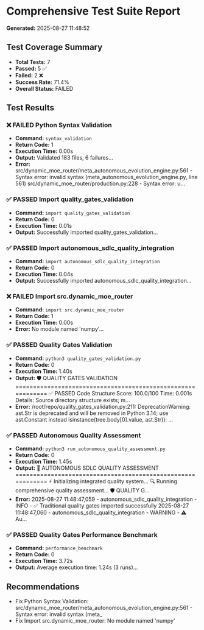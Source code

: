 # Comprehensive Test Suite Report

**Generated:** 2025-08-27 11:48:52

## Test Coverage Summary

- **Total Tests:** 7
- **Passed:** 5 ✅
- **Failed:** 2 ❌
- **Success Rate:** 71.4%
- **Overall Status:** FAILED

## Test Results

### ❌ FAILED Python Syntax Validation

- **Command:** `syntax_validation`
- **Return Code:** 1
- **Execution Time:** 0.00s
- **Output:** Validated 183 files, 6 failures...
- **Error:** src/dynamic_moe_router/meta_autonomous_evolution_engine.py:561 - Syntax error: invalid syntax (meta_autonomous_evolution_engine.py, line 561)
src/dynamic_moe_router/production.py:228 - Syntax error: u...

### ✅ PASSED Import quality_gates_validation

- **Command:** `import quality_gates_validation`
- **Return Code:** 0
- **Execution Time:** 0.01s
- **Output:** Successfully imported quality_gates_validation...

### ✅ PASSED Import autonomous_sdlc_quality_integration

- **Command:** `import autonomous_sdlc_quality_integration`
- **Return Code:** 0
- **Execution Time:** 0.04s
- **Output:** Successfully imported autonomous_sdlc_quality_integration...

### ❌ FAILED Import src.dynamic_moe_router

- **Command:** `import src.dynamic_moe_router`
- **Return Code:** 1
- **Execution Time:** 0.00s
- **Error:** No module named 'numpy'...

### ✅ PASSED Quality Gates Validation

- **Command:** `python3 quality_gates_validation.py`
- **Return Code:** 0
- **Execution Time:** 1.40s
- **Output:** 🛡️ QUALITY GATES VALIDATION
============================================================
✅ PASSED Code Structure
    Score: 100.0/100
    Time: 0.001s
    Details: Source directory structure exists; m...
- **Error:** /root/repo/quality_gates_validation.py:211: DeprecationWarning: ast.Str is deprecated and will be removed in Python 3.14; use ast.Constant instead
  isinstance(tree.body[0].value, ast.Str)):
...

### ✅ PASSED Autonomous Quality Assessment

- **Command:** `python3 run_autonomous_quality_assessment.py`
- **Return Code:** 0
- **Execution Time:** 1.45s
- **Output:** 🚀 AUTONOMOUS SDLC QUALITY ASSESSMENT
============================================================
⚡ Initializing integrated quality system...
🔍 Running comprehensive quality assessment...
🛡️ QUALITY G...
- **Error:** 2025-08-27 11:48:47,059 - autonomous_sdlc_quality_integration - INFO - ✅ Traditional quality gates imported successfully
2025-08-27 11:48:47,060 - autonomous_sdlc_quality_integration - WARNING - ⚠️ Au...

### ✅ PASSED Quality Gates Performance Benchmark

- **Command:** `performance_benchmark`
- **Return Code:** 0
- **Execution Time:** 3.72s
- **Output:** Average execution time: 1.24s (3 runs)...

## Recommendations

- Fix Python Syntax Validation: src/dynamic_moe_router/meta_autonomous_evolution_engine.py:561 - Syntax error: invalid syntax (meta_
- Fix Import src.dynamic_moe_router: No module named 'numpy'
